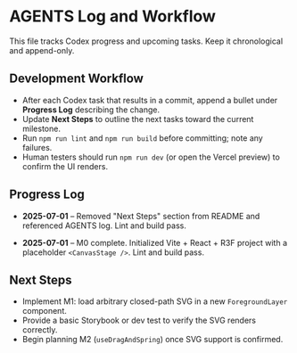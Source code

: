 # AGENTS Log and Workflow

This file tracks Codex progress and upcoming tasks. Keep it chronological and append-only.

## Development Workflow

- After each Codex task that results in a commit, append a bullet under **Progress Log** describing the change.
- Update **Next Steps** to outline the next tasks toward the current milestone.
- Run `npm run lint` and `npm run build` before committing; note any failures.
- Human testers should run `npm run dev` (or open the Vercel preview) to confirm the UI renders.

## Progress Log
- **2025-07-01** – Removed "Next Steps" section from README and referenced AGENTS log. Lint and build pass.

- **2025-07-01** – M0 complete. Initialized Vite + React + R3F project with a placeholder `<CanvasStage />`. Lint and build pass.

## Next Steps

- Implement M1: load arbitrary closed-path SVG in a new `ForegroundLayer` component.
- Provide a basic Storybook or dev test to verify the SVG renders correctly.
- Begin planning M2 (`useDragAndSpring`) once SVG support is confirmed.
